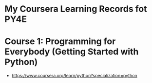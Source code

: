 # My Coursera Learning Records fot PY4E

# Course 1: Programming for Everybody (Getting Started with Python)

- https://www.coursera.org/learn/python?specialization=python
